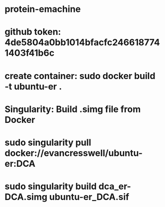# protein-emachine
# github token: 4de5804a0bb1014bfacfc2466187741403f41b6c
# create container: sudo docker build -t ubuntu-er .

# Singularity: Build .simg file from Docker
# sudo singularity pull docker://evancresswell/ubuntu-er:DCA
# sudo singularity build dca_er-DCA.simg ubuntu-er_DCA.sif 

